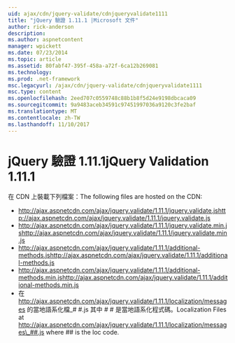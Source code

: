 ```yaml
---
uid: ajax/cdn/jquery-validate/cdnjqueryvalidate1111
title: "jQuery 驗證 1.11.1 |Microsoft 文件"
author: rick-anderson
description: 
ms.author: aspnetcontent
manager: wpickett
ms.date: 07/23/2014
ms.topic: article
ms.assetid: 80fabf47-395f-458a-a72f-6ca12b269081
ms.technology: 
ms.prod: .net-framework
msc.legacyurl: /ajax/cdn/jquery-validate/cdnjqueryvalidate1111
msc.type: content
ms.openlocfilehash: 2eed707c0559748c88b1b8f5d24e9198dbcaca09
ms.sourcegitcommit: 9a9483aceb34591c97451997036a9120c3fe2baf
ms.translationtype: MT
ms.contentlocale: zh-TW
ms.lasthandoff: 11/10/2017
---
```

<a name="jquery-validation-1111"></a><span data-ttu-id="c94b3-102">jQuery 驗證 1.11.1</span><span class="sxs-lookup"><span data-stu-id="c94b3-102">jQuery Validation 1.11.1</span></span>
====================
<span data-ttu-id="c94b3-103">在 CDN 上裝載下列檔案：</span><span class="sxs-lookup"><span data-stu-id="c94b3-103">The following files are hosted on the CDN:</span></span>

- <span data-ttu-id="c94b3-104">http://ajax.aspnetcdn.com/ajax/jquery.validate/1.11.1/jquery.validate.js</span><span class="sxs-lookup"><span data-stu-id="c94b3-104">http://ajax.aspnetcdn.com/ajax/jquery.validate/1.11.1/jquery.validate.js</span></span>
- <span data-ttu-id="c94b3-105">http://ajax.aspnetcdn.com/ajax/jquery.validate/1.11.1/jquery.validate.min.js</span><span class="sxs-lookup"><span data-stu-id="c94b3-105">http://ajax.aspnetcdn.com/ajax/jquery.validate/1.11.1/jquery.validate.min.js</span></span>
- <span data-ttu-id="c94b3-106">http://ajax.aspnetcdn.com/ajax/jquery.validate/1.11.1/additional-methods.js</span><span class="sxs-lookup"><span data-stu-id="c94b3-106">http://ajax.aspnetcdn.com/ajax/jquery.validate/1.11.1/additional-methods.js</span></span>
- <span data-ttu-id="c94b3-107">http://ajax.aspnetcdn.com/ajax/jquery.validate/1.11.1/additional-methods.min.js</span><span class="sxs-lookup"><span data-stu-id="c94b3-107">http://ajax.aspnetcdn.com/ajax/jquery.validate/1.11.1/additional-methods.min.js</span></span>
- <span data-ttu-id="c94b3-108">在 http://ajax.aspnetcdn.com/ajax/jquery.validate/1.11.1/localization/messages 的當地語系化檔\_# #.js 其中 # # 是當地語系化程式碼。</span><span class="sxs-lookup"><span data-stu-id="c94b3-108">Localization Files at http://ajax.aspnetcdn.com/ajax/jquery.validate/1.11.1/localization/messages\_##.js where ## is the loc code.</span></span>
